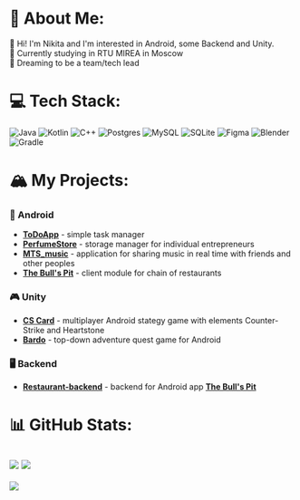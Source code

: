 # 💫 About Me:
👋 Hi! I'm Nikita and I'm interested in Android, some Backend and Unity. </br>
🏫 Currently studying in RTU MIREA in Moscow </br>
🎯 Dreaming to be a team/tech lead


# 💻 Tech Stack:
![Java](https://img.shields.io/badge/java-%23ED8B00.svg?style=for-the-badge&logo=openjdk&logoColor=white) ![Kotlin](https://img.shields.io/badge/kotlin-%237F52FF.svg?style=for-the-badge&logo=kotlin&logoColor=white) ![C++](https://img.shields.io/badge/c++-%2300599C.svg?style=for-the-badge&logo=c%2B%2B&logoColor=white) ![Postgres](https://img.shields.io/badge/postgres-%23316192.svg?style=for-the-badge&logo=postgresql&logoColor=white) ![MySQL](https://img.shields.io/badge/mysql-%2300000f.svg?style=for-the-badge&logo=mysql&logoColor=white) ![SQLite](https://img.shields.io/badge/sqlite-%2307405e.svg?style=for-the-badge&logo=sqlite&logoColor=white) ![Figma](https://img.shields.io/badge/figma-%23F24E1E.svg?style=for-the-badge&logo=figma&logoColor=white) ![Blender](https://img.shields.io/badge/blender-%23F5792A.svg?style=for-the-badge&logo=blender&logoColor=white) ![Gradle](https://img.shields.io/badge/Gradle-02303A.svg?style=for-the-badge&logo=Gradle&logoColor=white)

# 🏔️ My Projects:
### 📱 Android
- **[ToDoApp](https://github.com/Towich/ToDoApp)** - simple task manager
- **[PerfumeStore](https://github.com/Towich/PerfumeStore)** - storage manager for individual entrepreneurs
- **[MTS_music](https://github.com/Towich/MTS_music)** - application for sharing music in real time with friends and other peoples
- **[The Bull's Pit](https://github.com/arinstotle/FoodOrderApp)** - client module for chain of restaurants

### 🎮 Unity
- **[CS Card](https://github.com/Towich/CS_Card)** - multiplayer Android stategy game with elements Counter-Strike and Heartstone 
- **[Bardo](https://github.com/Towich/Bardo)** - top-down adventure quest game for Android

### 🖥️ Backend
- **[Restaurant-backend](https://github.com/Towich/restaurant-backend)** - backend for Android app **[The Bull's Pit](https://github.com/arinstotle/FoodOrderApp)**

# 📊 GitHub Stats:
![](https://github-readme-stats.vercel.app/api?username=Towich&theme=prussian&hide_border=true&include_all_commits=false&count_private=false)
![](https://github-readme-streak-stats.herokuapp.com/?user=Towich&theme=prussian&hide_border=true)<br/>
---


[![](https://visitcount.itsvg.in/api?id=Towich&icon=0&color=0)](https://visitcount.itsvg.in)

<!-- Proudly created with GPRM ( https://gprm.itsvg.in ) -->
